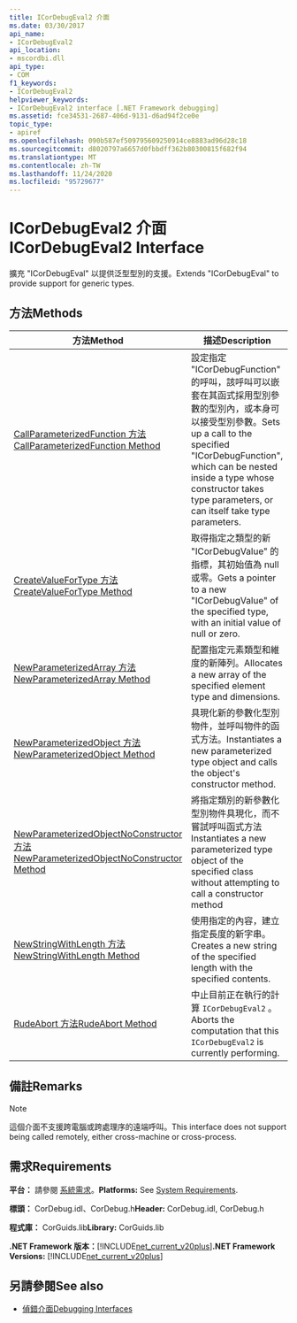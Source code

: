 ```yaml
---
title: ICorDebugEval2 介面
ms.date: 03/30/2017
api_name:
- ICorDebugEval2
api_location:
- mscordbi.dll
api_type:
- COM
f1_keywords:
- ICorDebugEval2
helpviewer_keywords:
- ICorDebugEval2 interface [.NET Framework debugging]
ms.assetid: fce34531-2687-406d-9131-d6ad94f2ce0e
topic_type:
- apiref
ms.openlocfilehash: 090b587ef509795609250914ce8883ad96d28c18
ms.sourcegitcommit: d8020797a6657d0fbbdff362b80300815f682f94
ms.translationtype: MT
ms.contentlocale: zh-TW
ms.lasthandoff: 11/24/2020
ms.locfileid: "95729677"
---
```

# <a name="icordebugeval2-interface"></a><span data-ttu-id="a33c0-102">ICorDebugEval2 介面</span><span class="sxs-lookup"><span data-stu-id="a33c0-102">ICorDebugEval2 Interface</span></span>

<span data-ttu-id="a33c0-103">擴充 "ICorDebugEval" 以提供泛型型別的支援。</span><span class="sxs-lookup"><span data-stu-id="a33c0-103">Extends "ICorDebugEval" to provide support for generic types.</span></span>  
  
## <a name="methods"></a><span data-ttu-id="a33c0-104">方法</span><span class="sxs-lookup"><span data-stu-id="a33c0-104">Methods</span></span>  
  
|<span data-ttu-id="a33c0-105">方法</span><span class="sxs-lookup"><span data-stu-id="a33c0-105">Method</span></span>|<span data-ttu-id="a33c0-106">描述</span><span class="sxs-lookup"><span data-stu-id="a33c0-106">Description</span></span>|  
|------------|-----------------|  
|[<span data-ttu-id="a33c0-107">CallParameterizedFunction 方法</span><span class="sxs-lookup"><span data-stu-id="a33c0-107">CallParameterizedFunction Method</span></span>](icordebugeval2-callparameterizedfunction-method.md)|<span data-ttu-id="a33c0-108">設定指定 "ICorDebugFunction" 的呼叫，該呼叫可以嵌套在其函式採用型別參數的型別內，或本身可以接受型別參數。</span><span class="sxs-lookup"><span data-stu-id="a33c0-108">Sets up a call to the specified "ICorDebugFunction", which can be nested inside a type whose constructor takes type parameters, or can itself take type parameters.</span></span>|  
|[<span data-ttu-id="a33c0-109">CreateValueForType 方法</span><span class="sxs-lookup"><span data-stu-id="a33c0-109">CreateValueForType Method</span></span>](icordebugeval2-createvaluefortype-method.md)|<span data-ttu-id="a33c0-110">取得指定之類型的新 "ICorDebugValue" 的指標，其初始值為 null 或零。</span><span class="sxs-lookup"><span data-stu-id="a33c0-110">Gets a pointer to a new "ICorDebugValue" of the specified type, with an initial value of null or zero.</span></span>|  
|[<span data-ttu-id="a33c0-111">NewParameterizedArray 方法</span><span class="sxs-lookup"><span data-stu-id="a33c0-111">NewParameterizedArray Method</span></span>](icordebugeval2-newparameterizedarray-method.md)|<span data-ttu-id="a33c0-112">配置指定元素類型和維度的新陣列。</span><span class="sxs-lookup"><span data-stu-id="a33c0-112">Allocates a new array of the specified element type and dimensions.</span></span>|  
|[<span data-ttu-id="a33c0-113">NewParameterizedObject 方法</span><span class="sxs-lookup"><span data-stu-id="a33c0-113">NewParameterizedObject Method</span></span>](icordebugeval2-newparameterizedobject-method.md)|<span data-ttu-id="a33c0-114">具現化新的參數化型別物件，並呼叫物件的函式方法。</span><span class="sxs-lookup"><span data-stu-id="a33c0-114">Instantiates a new parameterized type object and calls the object's constructor method.</span></span>|  
|[<span data-ttu-id="a33c0-115">NewParameterizedObjectNoConstructor 方法</span><span class="sxs-lookup"><span data-stu-id="a33c0-115">NewParameterizedObjectNoConstructor Method</span></span>](icordebugeval2-newparameterizedobjectnoconstructor-method.md)|<span data-ttu-id="a33c0-116">將指定類別的新參數化型別物件具現化，而不嘗試呼叫函式方法</span><span class="sxs-lookup"><span data-stu-id="a33c0-116">Instantiates a new parameterized type object of the specified class without attempting to call a constructor method</span></span>|  
|[<span data-ttu-id="a33c0-117">NewStringWithLength 方法</span><span class="sxs-lookup"><span data-stu-id="a33c0-117">NewStringWithLength Method</span></span>](icordebugeval2-newstringwithlength-method.md)|<span data-ttu-id="a33c0-118">使用指定的內容，建立指定長度的新字串。</span><span class="sxs-lookup"><span data-stu-id="a33c0-118">Creates a new string of the specified length with the specified contents.</span></span>|  
|[<span data-ttu-id="a33c0-119">RudeAbort 方法</span><span class="sxs-lookup"><span data-stu-id="a33c0-119">RudeAbort Method</span></span>](icordebugeval2-rudeabort-method.md)|<span data-ttu-id="a33c0-120">中止目前正在執行的計算 `ICorDebugEval2` 。</span><span class="sxs-lookup"><span data-stu-id="a33c0-120">Aborts the computation that this `ICorDebugEval2` is currently performing.</span></span>|  
  
## <a name="remarks"></a><span data-ttu-id="a33c0-121">備註</span><span class="sxs-lookup"><span data-stu-id="a33c0-121">Remarks</span></span>  
  
> [!NOTE]
> <span data-ttu-id="a33c0-122">這個介面不支援跨電腦或跨處理序的遠端呼叫。</span><span class="sxs-lookup"><span data-stu-id="a33c0-122">This interface does not support being called remotely, either cross-machine or cross-process.</span></span>  
  
## <a name="requirements"></a><span data-ttu-id="a33c0-123">需求</span><span class="sxs-lookup"><span data-stu-id="a33c0-123">Requirements</span></span>  

 <span data-ttu-id="a33c0-124">**平台：** 請參閱 [系統需求](../../get-started/system-requirements.md)。</span><span class="sxs-lookup"><span data-stu-id="a33c0-124">**Platforms:** See [System Requirements](../../get-started/system-requirements.md).</span></span>  
  
 <span data-ttu-id="a33c0-125">**標頭：** CorDebug.idl、CorDebug.h</span><span class="sxs-lookup"><span data-stu-id="a33c0-125">**Header:** CorDebug.idl, CorDebug.h</span></span>  
  
 <span data-ttu-id="a33c0-126">**程式庫：** CorGuids.lib</span><span class="sxs-lookup"><span data-stu-id="a33c0-126">**Library:** CorGuids.lib</span></span>  
  
 <span data-ttu-id="a33c0-127">**.NET Framework 版本：**[!INCLUDE[net_current_v20plus](../../../../includes/net-current-v20plus-md.md)]</span><span class="sxs-lookup"><span data-stu-id="a33c0-127">**.NET Framework Versions:** [!INCLUDE[net_current_v20plus](../../../../includes/net-current-v20plus-md.md)]</span></span>  
  
## <a name="see-also"></a><span data-ttu-id="a33c0-128">另請參閱</span><span class="sxs-lookup"><span data-stu-id="a33c0-128">See also</span></span>

- [<span data-ttu-id="a33c0-129">偵錯介面</span><span class="sxs-lookup"><span data-stu-id="a33c0-129">Debugging Interfaces</span></span>](debugging-interfaces.md)
